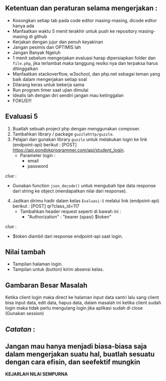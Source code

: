 ## Ketentuan dan peraturan selama mengerjakan :

* Kosongkan setiap tab pada code editor masing-masing, dicode editor hanya ada
* Manfaatkan waktu 5 menit terakhir untuk push ke repository masing-masing di github
* Kerjakan dengan jujur dan penuh keyakinan
* Jangan pesimis dan OPTIMIS lah
* Jangan Banyak Ngeluh
* 1 menit sebelum mengerjakan evaluasi harap dipersiapkan folder dan `file.php`, jika terlambat maka tanggung resiko nya dan terpaksa harus ditinggalkan
* Manfaatkan stackoverflow, w3school, dan php.net sebagai teman yang baik dalam mengerjakan setiap soal
* Dilarang keras untuk bekerja sama
* Run program timer saat ujian dimulai
* Idealis lah dengan diri sendiri jangan mau ketinggalan
* FOKUS!!!

## Evaluasi 5

1. Buatlah sebuah project php dengan menggunakan composer.
2. Tambahkan library / package `guzzlehttp/guzzle`.
3. Pelajari dan gunakan library `guzzle` untuk melakukan login ke link (endpoint-api) berikut : [POST] https://api.pondokprogrammer.com/api/student_login.
   - Parameter login : 
      - email
      - password

_clue_ :
- Gunakan function `json_decode()` untuk mengubah tipe data response dari string ke object (mendapatkan nilai dari response).

4. Jadikan dirimu hadir dalam kelas `Evaluasi-5` melalui link (endpoint-api) berikut : [POST]   qr?class_id=117
   - Tambahkan header request seperti di bawah ini :
      - "Authorization" : "bearer (spasi) $token"

_clue_ :
- $token diambil dari response endpoint-api saat login.

## Nilai tambah
   * Tampilan halaman login.
   * Tampilan untuk (button) kirim absensi kelas.

## Gambaran Besar Masalah

Ketika client login maka direct ke halaman input data santri lalu sang client bisa input data, edit data, hapus data, dalam masalah ini ketika client sudah login maka tidak perlu mengulang login jika aplikasi sudah di close (Gunakan session)

## _Catatan_ :

## Jangan mau hanya menjadi biasa-biasa saja dalam mengerjakan suatu hal, buatlah sesuatu dengan cara efisin, dan seefektif mungkin

**KEJARLAH NILAI SEMPURNA**
